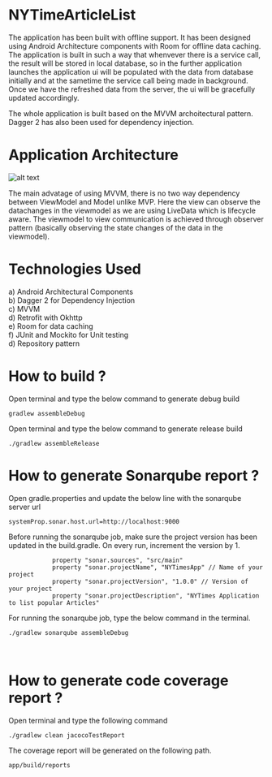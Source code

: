 # NYTimeArticleList

The application has been built with offline support. It has been designed using Android Architecture components with Room for offline data caching. The application is built in such a way that whenvever there is a service call, the result will be stored in local database, so in the further application launches the application ui will be populated with the data from database initially and at the sametime the service call being made in background. Once we have the refreshed data from the server, the ui will be gracefully updated accordingly.

The whole application is built based on the MVVM archoitectural pattern. Dagger 2 has also been used for dependency injection.

# Application Architecture
![alt text](https://cdn-images-1.medium.com/max/1600/1*OqeNRtyjgWZzeUifrQT-NA.png)

The main advatage of using MVVM, there is no two way dependency between ViewModel and Model unlike MVP. Here the view can observe the datachanges in the viewmodel as we are using LiveData which is lifecycle aware. The viewmodel to view communication is achieved through observer pattern (basically observing the state changes of the data in the viewmodel).

# Technologies Used
a) Android Architectural Components <br/>
b) Dagger 2 for Dependency Injection <br/>
c) MVVM <br/>
d) Retrofit with Okhttp <br/>
e) Room for data caching <br/>
f) JUnit and Mockito for Unit testing <br/>
d) Repository pattern <br/>

# How to build ?

Open terminal and type the below command to generate debug build <br/>

``` gradlew assembleDebug ```

Open terminal and type the below command to generate release build <br/>

``` ./gradlew assembleRelease ```

# How to generate Sonarqube report ?

Open gradle.properties and update the below line with the sonarqube server url

```systemProp.sonar.host.url=http://localhost:9000```

Before running the sonarqube job, make sure the project version has been updated in the build.gradle. On every run, increment the version by 1.<br/>

```
            property "sonar.sources", "src/main"
            property "sonar.projectName", "NYTimesApp" // Name of your project
            property "sonar.projectVersion", "1.0.0" // Version of your project
            property "sonar.projectDescription", "NYTimes Application to list popular Articles"
```

For running the sonarqube job, type the below command in the terminal. <br/>

```./gradlew sonarqube assembleDebug```

<br/>

# How to generate code coverage report ?

Open terminal and type the following command

```./gradlew clean jacocoTestReport```

The coverage report will be generated on the following path.

``` app/build/reports ```
